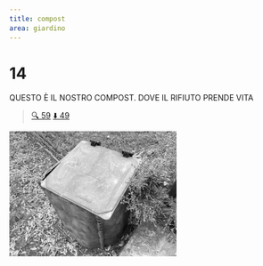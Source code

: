 ```yaml
---
title: compost
area: giardino
---
```

# 14
QUESTO È IL NOSTRO COMPOST. DOVE IL RIFIUTO PRENDE VITA

> [🔍 59](59-giardino-compost_aperto.md)
> [⬇️ 49](49-orto.md)

![foto_127](../_assets/preview/foto_127.jpg)
